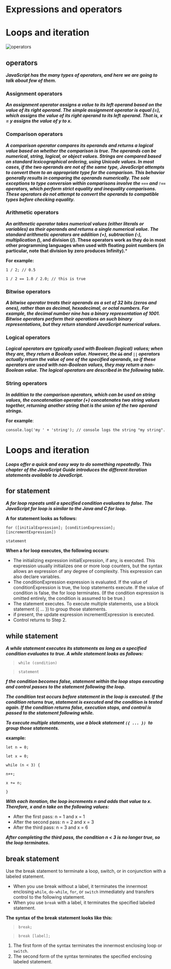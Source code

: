 # Expressions and operators
# Loops and iteration

![operators](https://encrypted-tbn0.gstatic.com/images?q=tbn:ANd9GcS76aVIo4u18ZBAVWU79QkDQ6uvKUjF4leJ7g&usqp=CAU)

## operators

***JavaScript has the many types of operators, and here we are going to talk about few of them.***

### Assignment operators

***An assignment operator assigns a value to its left operand based on the value of its right operand. The simple assignment operator is equal (=), which assigns the value of its right operand to its left operand. That is, x = y assigns the value of y to x.***

### Comparison operators

***A comparison operator compares its operands and returns a logical value based on whether the comparison is true. The operands can be numerical, string, logical, or object values. Strings are compared based on standard lexicographical ordering, using Unicode values. In most cases, if the two operands are not of the same type, JavaScript attempts to convert them to an appropriate type for the comparison. This behavior generally results in comparing the operands numerically. The sole exceptions to type conversion within comparisons involve the `===` and `!==` operators, which perform strict equality and inequality comparisons. These operators do not attempt to convert the operands to compatible types before checking equality.***

### Arithmetic operators

***An arithmetic operator takes numerical values (either literals or variables) as their operands and returns a single numerical value. The standard arithmetic operators are addition (+), subtraction (-), multiplication (*), and division (/). These operators work as they do in most other programming languages when used with floating point numbers (in particular, note that division by zero produces Infinity).***

**For example:**

`1 / 2; // 0.5`

`1 / 2 == 1.0 / 2.0; // this is true`

### Bitwise operators

***A bitwise operator treats their operands as a set of 32 bits (zeros and ones), rather than as decimal, hexadecimal, or octal numbers. For example, the decimal number nine has a binary representation of 1001. Bitwise operators perform their operations on such binary representations, but they return standard JavaScript numerical values.***

### Logical operators

***Logical operators are typically used with Boolean (logical) values; when they are, they return a Boolean value. However, the `&&` and `||` operators actually return the value of one of the specified operands, so if these operators are used with non-Boolean values, they may return a non-Boolean value. The logical operators are described in the following table.***

### String operators
***In addition to the comparison operators, which can be used on string values, the concatenation operator (+) concatenates two string values together, returning another string that is the union of the two operand strings.***

**For example**:

`console.log('my ' + 'string'); // console logs the string "my string".`

# Loops and iteration
***Loops offer a quick and easy way to do something repeatedly. This chapter of the JavaScript Guide introduces the different iteration statements available to JavaScript.***

## for statement

***A for loop repeats until a specified condition evaluates to false. The JavaScript for loop is similar to the Java and C for loop.***

**A for statement looks as follows:**

`for ([initialExpression]; [conditionExpression]; [incrementExpression])`

`statement`

**When a for loop executes, the following occurs:**

* The initializing expression initialExpression, if any, is executed. This expression usually initializes one or more loop counters, but the syntax allows an expression of any degree of complexity. This expression can also declare variables.
* The conditionExpression expression is evaluated. If the value of conditionExpression is true, the loop statements execute. If the value of condition is false, the for loop terminates. (If the condition expression is omitted entirely, the condition is assumed to be true.)
* The statement executes. To execute multiple statements, use a block statement ({ ... }) to group those statements.
* if present, the update expression incrementExpression is executed.
* Control returns to Step 2.

## while statement
***A while statement executes its statements as long as a specified condition evaluates to true. A while statement looks as follows:***

>`while (condition)`

>`statement`

***f the condition becomes false, statement within the loop stops executing and control passes to the statement following the loop.***

***The condition test occurs before statement in the loop is executed. If the condition returns true, statement is executed and the condition is tested again. If the condition returns false, execution stops, and control is passed to the statement following while.***

***To execute multiple statements, use a block statement `({ ... }) `to group those statements.***

**example:**

`let n = 0;`

`let x = 0;`

`while (n < 3) {`

`n++;`
  
`x += n;`

`}`

***With each iteration, the loop increments n and adds that value to x. Therefore, x and n take on the following values:***

* After the first pass: n = 1 and x = 1
* After the second pass: n = 2 and x = 3
* After the third pass: n = 3 and x = 6

***After completing the third pass, the condition n < 3 is no longer true, so the loop terminates.***

## break statement

Use the break statement to terminate a loop, switch, or in conjunction with a labeled statement.

* When you use break without a label, it terminates the innermost enclosing `while`, `do-while`, `for`, or `switch` immediately and transfers control to the following statement.
* When you use `break` with a label, it terminates the specified labeled statement.

**The syntax of the break statement looks like this:**

>`break;`

>`break [label];`



1. The first form of the syntax terminates the innermost enclosing loop or `switch`.
2. The second form of the syntax terminates the specified enclosing labeled statement.